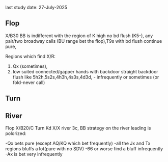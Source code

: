 last study date: 27-July-2025

## Flop

X/B30 BB is indifferent with the region of K high no bd flush (K5-), any pair/two broadway calls (BU range bet the flop),T9s with bd flush continue pure,

Regions which find X/R:
1. Qx (sometimes),
2. low suited connected/gapper hands with backdoor straight backdoor flush like
5h2h,5s2s,4h3h,4s3s,4d3d, - infrequently or sometimes (or fold-never call)

## Turn

## River

Flop X/B20/C Turn Kd X/X river 3c, BB strategy on the river leading is polorized:

-Qx bets pure (except AQ/KQ which bet frequently)
-all the Jx and Tx regions bluffs a lot(pure with no SDV)
-66 or worse find a bluff infrequently
-Ax is bet very infrequently
